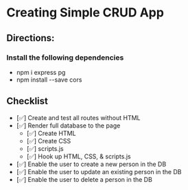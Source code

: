 # Creating Simple CRUD App
## Directions:
### Install the following dependencies
* npm i express pg
* npm install --save cors
## Checklist
* [✅] Create and test all routes without HTML
* [✅] Render full database to the page
    * [✅] Create HTML
    * [✅] Create CSS
    * [✅] scripts.js
    * [✅] Hook up HTML, CSS, & scripts.js
* [✅] Enable the user to create a new person in the DB
* [✅] Enable the user to update an existing person in the DB
* [✅] Enable the user to delete a person in the DB

